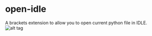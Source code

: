 # open-idle
A brackets extension to allow you to open current python file in IDLE.
![alt tag](https://github.com/Fraser-Greenlee/open-idle/blob/master/Screen%20Shot%202016-04-28%20at%2016.41.43.png?raw=true)
